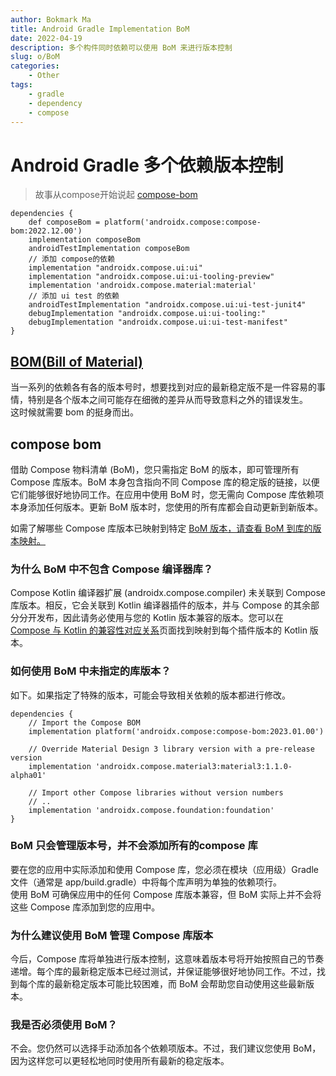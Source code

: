 ```yaml
---
author: Bokmark Ma
title: Android Gradle Implementation BoM
date: 2022-04-19
description: 多个构件同时依赖可以使用 BoM 来进行版本控制
slug: o/BoM
categories:
    - Other
tags:
    - gradle
    - dependency
    - compose
---
```


# Android Gradle 多个依赖版本控制

> 故事从compose开始说起 [compose-bom](https://developer.android.com/jetpack/compose/bom/bom?hl=zh-cn)
```grovvy
dependencies {
    def composeBom = platform('androidx.compose:compose-bom:2022.12.00')
    implementation composeBom
    androidTestImplementation composeBom
    // 添加 compose的依赖
    implementation "androidx.compose.ui:ui"
    implementation "androidx.compose.ui:ui-tooling-preview"
    implementation 'androidx.compose.material:material'
    // 添加 ui test 的依赖
    androidTestImplementation "androidx.compose.ui:ui-test-junit4"
    debugImplementation "androidx.compose.ui:ui-tooling:"
    debugImplementation "androidx.compose.ui:ui-test-manifest"
}
```

## [BOM(Bill of Material)](https://maven.apache.org/guides/introduction/introduction-to-dependency-mechanism.html#Importing_Dependencies)

当一系列的依赖各有各的版本号时，想要找到对应的最新稳定版不是一件容易的事情，特别是各个版本之间可能存在细微的差异从而导致意料之外的错误发生。  
这时候就需要 bom 的挺身而出。  

## compose bom
借助 Compose 物料清单 (BoM)，您只需指定 BoM 的版本，即可管理所有 Compose 库版本。BoM 本身包含指向不同 Compose 库的稳定版的链接，以便它们能够很好地协同工作。在应用中使用 BoM 时，您无需向 Compose 库依赖项本身添加任何版本。更新 BoM 版本时，您使用的所有库都会自动更新到新版本。  

如需了解哪些 Compose 库版本已映射到特定 [BoM 版本，请查看 BoM 到库的版本映射。](https://developer.android.com/jetpack/compose/bom/bom-mapping?hl=zh-cn)

### 为什么 BoM 中不包含 Compose 编译器库？
Compose Kotlin 编译器扩展 (androidx.compose.compiler) 未关联到 Compose 库版本。相反，它会关联到 Kotlin 编译器插件的版本，并与 Compose 的其余部分分开发布，因此请务必使用与您的 Kotlin 版本兼容的版本。您可以在 [Compose 与 Kotlin 的兼容性对应关系](https://developer.android.com/jetpack/androidx/releases/compose-kotlin?hl=zh-cn)页面找到映射到每个插件版本的 Kotlin 版本。

### 如何使用 BoM 中未指定的库版本？
如下。如果指定了特殊的版本，可能会导致相关依赖的版本都进行修改。
```grovvy
dependencies {
    // Import the Compose BOM
    implementation platform('androidx.compose:compose-bom:2023.01.00')

    // Override Material Design 3 library version with a pre-release version
    implementation 'androidx.compose.material3:material3:1.1.0-alpha01'

    // Import other Compose libraries without version numbers
    // ..
    implementation 'androidx.compose.foundation:foundation'
}
```

### BoM 只会管理版本号，并不会添加所有的compose 库
要在您的应用中实际添加和使用 Compose 库，您必须在模块（应用级）Gradle 文件（通常是 app/build.gradle）中将每个库声明为单独的依赖项行。  
使用 BoM 可确保应用中的任何 Compose 库版本兼容，但 BoM 实际上并不会将这些 Compose 库添加到您的应用中。

### 为什么建议使用 BoM 管理 Compose 库版本
今后，Compose 库将单独进行版本控制，这意味着版本号将开始按照自己的节奏递增。每个库的最新稳定版本已经过测试，并保证能够很好地协同工作。不过，找到每个库的最新稳定版本可能比较困难，而 BoM 会帮助您自动使用这些最新版本。

### 我是否必须使用 BoM？
不会。您仍然可以选择手动添加各个依赖项版本。不过，我们建议您使用 BoM，因为这样您可以更轻松地同时使用所有最新的稳定版本。

